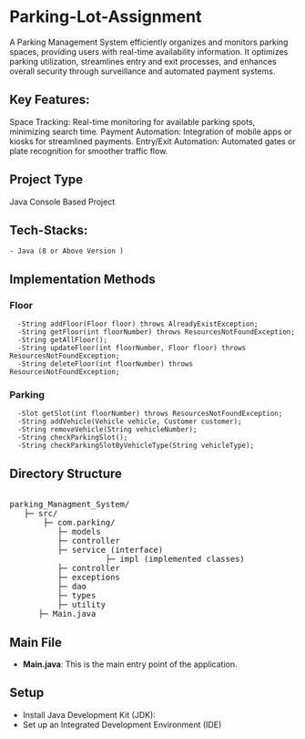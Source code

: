 # Parking-Lot-Assignment

A Parking Management System efficiently organizes and monitors parking spaces, providing users with real-time availability information. It optimizes parking utilization, streamlines entry and exit processes, and enhances overall security through surveillance and automated payment systems.

## Key Features:

Space Tracking: Real-time monitoring for available parking spots, minimizing search time.
Payment Automation: Integration of mobile apps or kiosks for streamlined payments.
Entry/Exit Automation: Automated gates or plate recognition for smoother traffic flow.

## Project Type
Java Console Based Project 

## Tech-Stacks:
    - Java (8 or Above Version )

## Implementation Methods 

### Floor 
      -String addFloor(Floor floor) throws AlreadyExistException;
      -String getFloor(int floorNumber) throws ResourcesNotFoundException;
      -String getAllFloor();
      -String updateFloor(int floorNumber, Floor floor) throws ResourcesNotFoundException;
      -String deleteFloor(int floorNumber) throws ResourcesNotFoundException;
      
### Parking 
      -Slot getSlot(int floorNumber) throws ResourcesNotFoundException;
      -String addVehicle(Vehicle vehicle, Customer customer);
      -String removeVehicle(String vehicleNumber);
      -String checkParkingSlot();
      -String checkParkingSlotByVehicleType(String vehicleType);
    
## Directory Structure
<pre> 
parking_Managment_System/ 
   ├─ src/
       ├─ com.parking/ 
          ├─ models  
          ├─ controller 
          ├─ service (interface) 
                    ├─ impl (implemented classes)
          ├─ controller
          ├─ exceptions
          ├─ dao
          ├─ types
          ├─ utility
      ├─ Main.java 
</pre>

## Main File

- **Main.java**: This is the main entry point of the application.

## Setup
- Install Java Development Kit (JDK):
- Set up an Integrated Development Environment (IDE)

    
